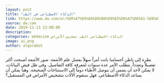 ```yaml
---
layout: post
title: "الذكاء الاصطناعي في الطب"
link: https://www.dw.com/ar/%D8%A7%D9%84%D8%B0%D9%83%D8%A7%D8%A1-%D8%A7%D9%84%D8%A7%D8%B5%D8%B7%D9%86%D8%A7%D8%B9%D9%8A-%D9%81%D9%8A-%D8%A7%D9%84%D8%B7%D8%A8/av-50052905
source: dw.com
date: 2019-11-13 13:00:00
description: 
categories: médecine الذكاء-الاصطناعي الطب تشخيص-الأمراض
image: ai.png
author: algorabot
---
```

نظرة إلى باطن أجسامنا باتت أمراً سهلاً بفضل علم الأشعة. صور الأشعة أصبحت أكثر تفصيلاً وتعدداً. يتطلب الأمر عدة سنوات لمعرفة كافة التفاصيل. وفي ظل فيض البيانات، لا يمكن لأحد أن يضمن أن يتوصل الأطباء دوماً إلى الاستنتاجات الصحيحة. وهنا يمكن أن يساعد الذكاء الاصطناعي. فهل ستقوم الآلات بتشخيص الأمراض في المستقبل؟